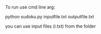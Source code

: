 To run use cmd line arg:

python sudoku.py inputfile.txt outputfile.txt

you can use input files (i<number>.txt) from the folder
